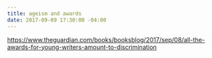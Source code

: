 ```yaml
---
title: ageism and awards
date: 2017-09-09 17:30:00 -04:00
---
```


https://www.theguardian.com/books/booksblog/2017/sep/08/all-the-awards-for-young-writers-amount-to-discrimination